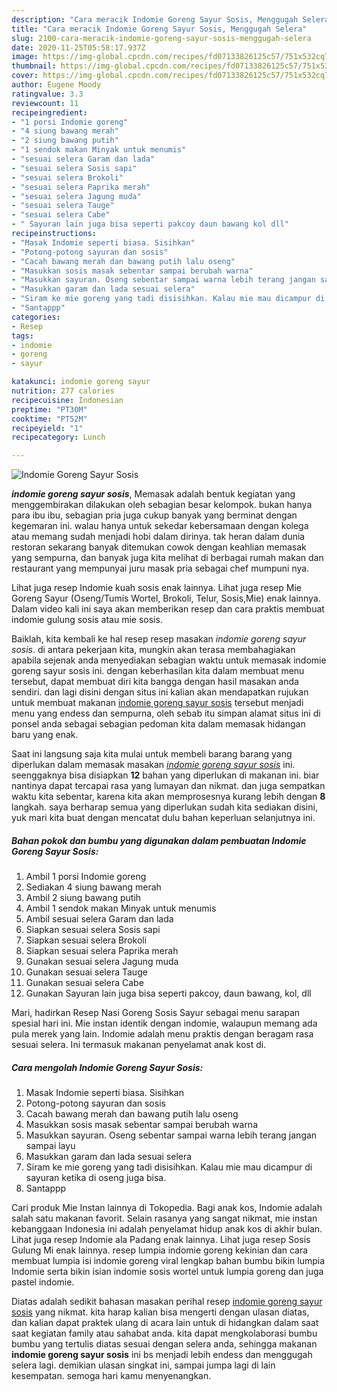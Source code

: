 ```yaml
---
description: "Cara meracik Indomie Goreng Sayur Sosis, Menggugah Selera"
title: "Cara meracik Indomie Goreng Sayur Sosis, Menggugah Selera"
slug: 2100-cara-meracik-indomie-goreng-sayur-sosis-menggugah-selera
date: 2020-11-25T05:58:17.937Z
image: https://img-global.cpcdn.com/recipes/fd07133826125c57/751x532cq70/indomie-goreng-sayur-sosis-foto-resep-utama.jpg
thumbnail: https://img-global.cpcdn.com/recipes/fd07133826125c57/751x532cq70/indomie-goreng-sayur-sosis-foto-resep-utama.jpg
cover: https://img-global.cpcdn.com/recipes/fd07133826125c57/751x532cq70/indomie-goreng-sayur-sosis-foto-resep-utama.jpg
author: Eugene Moody
ratingvalue: 3.3
reviewcount: 11
recipeingredient:
- "1 porsi Indomie goreng"
- "4 siung bawang merah"
- "2 siung bawang putih"
- "1 sendok makan Minyak untuk menumis"
- "sesuai selera Garam dan lada"
- "sesuai selera Sosis sapi"
- "sesuai selera Brokoli"
- "sesuai selera Paprika merah"
- "sesuai selera Jagung muda"
- "sesuai selera Tauge"
- "sesuai selera Cabe"
- " Sayuran lain juga bisa seperti pakcoy daun bawang kol dll"
recipeinstructions:
- "Masak Indomie seperti biasa. Sisihkan"
- "Potong-potong sayuran dan sosis"
- "Cacah bawang merah dan bawang putih lalu oseng"
- "Masukkan sosis masak sebentar sampai berubah warna"
- "Masukkan sayuran. Oseng sebentar sampai warna lebih terang jangan sampai layu"
- "Masukkan garam dan lada sesuai selera"
- "Siram ke mie goreng yang tadi disisihkan. Kalau mie mau dicampur di sayuran ketika di oseng juga bisa."
- "Santappp"
categories:
- Resep
tags:
- indomie
- goreng
- sayur

katakunci: indomie goreng sayur 
nutrition: 277 calories
recipecuisine: Indonesian
preptime: "PT30M"
cooktime: "PT52M"
recipeyield: "1"
recipecategory: Lunch

---
```



![Indomie Goreng Sayur Sosis](https://img-global.cpcdn.com/recipes/fd07133826125c57/751x532cq70/indomie-goreng-sayur-sosis-foto-resep-utama.jpg)

<b><i>indomie goreng sayur sosis</i></b>, Memasak adalah bentuk kegiatan yang menggembirakan dilakukan oleh sebagian besar kelompok. bukan hanya para ibu ibu, sebagian pria juga cukup banyak yang berminat dengan kegemaran ini. walau hanya untuk sekedar kebersamaan dengan kolega atau memang sudah menjadi hobi dalam dirinya. tak heran dalam dunia restoran sekarang banyak ditemukan cowok dengan keahlian memasak yang sempurna, dan banyak juga kita melihat di berbagai rumah makan dan restaurant yang mempunyai juru masak pria sebagai chef mumpuni nya.

Lihat juga resep Indomie kuah sosis enak lainnya. Lihat juga resep Mie Goreng Sayur (Oseng/Tumis Wortel, Brokoli, Telur, Sosis,Mie) enak lainnya. Dalam video kali ini saya akan memberikan resep dan cara praktis membuat indomie gulung sosis atau mie sosis.

Baiklah, kita kembali ke hal resep resep masakan <i>indomie goreng sayur sosis</i>. di antara pekerjaan kita, mungkin akan terasa membahagiakan apabila sejenak anda menyediakan sebagian waktu untuk memasak indomie goreng sayur sosis ini. dengan keberhasilan kita dalam membuat menu tersebut, dapat membuat diri kita bangga dengan hasil masakan anda sendiri. dan lagi disini dengan situs ini kalian akan mendapatkan rujukan untuk membuat makanan <u>indomie goreng sayur sosis</u> tersebut menjadi menu yang endess dan sempurna, oleh sebab itu simpan alamat situs ini di ponsel anda sebagai sebagian pedoman kita dalam memasak hidangan baru yang enak.


Saat ini langsung saja kita mulai untuk membeli barang barang yang diperlukan dalam memasak masakan <u><i>indomie goreng sayur sosis</i></u> ini. seenggaknya bisa disiapkan <b>12</b> bahan yang diperlukan di makanan ini. biar nantinya dapat tercapai rasa yang lumayan dan nikmat. dan juga sempatkan waktu kita sebentar, karena kita akan memprosesnya kurang lebih dengan <b>8</b> langkah. saya berharap semua yang diperlukan sudah kita sediakan disini, yuk mari kita buat dengan mencatat dulu bahan keperluan selanjutnya ini.

<!--inarticleads1-->

##### Bahan pokok dan bumbu yang digunakan dalam pembuatan Indomie Goreng Sayur Sosis:

1. Ambil 1 porsi Indomie goreng
1. Sediakan 4 siung bawang merah
1. Ambil 2 siung bawang putih
1. Ambil 1 sendok makan Minyak untuk menumis
1. Ambil sesuai selera Garam dan lada
1. Siapkan sesuai selera Sosis sapi
1. Siapkan sesuai selera Brokoli
1. Siapkan sesuai selera Paprika merah
1. Gunakan sesuai selera Jagung muda
1. Gunakan sesuai selera Tauge
1. Gunakan sesuai selera Cabe
1. Gunakan  Sayuran lain juga bisa seperti pakcoy, daun bawang, kol, dll


Mari, hadirkan Resep Nasi Goreng Sosis Sayur sebagai menu sarapan spesial hari ini. Mie instan identik dengan indomie, walaupun memang ada pula merek yang lain. Indomie adalah menu praktis dengan beragam rasa sesuai selera. Ini termasuk makanan penyelamat anak kost di. 

<!--inarticleads2-->

##### Cara mengolah Indomie Goreng Sayur Sosis:

1. Masak Indomie seperti biasa. Sisihkan
1. Potong-potong sayuran dan sosis
1. Cacah bawang merah dan bawang putih lalu oseng
1. Masukkan sosis masak sebentar sampai berubah warna
1. Masukkan sayuran. Oseng sebentar sampai warna lebih terang jangan sampai layu
1. Masukkan garam dan lada sesuai selera
1. Siram ke mie goreng yang tadi disisihkan. Kalau mie mau dicampur di sayuran ketika di oseng juga bisa.
1. Santappp


Cari produk Mie Instan lainnya di Tokopedia. Bagi anak kos, Indomie adalah salah satu makanan favorit. Selain rasanya yang sangat nikmat, mie instan kebanggaan Indonesia ini adalah penyelamat hidup anak kos di akhir bulan. Lihat juga resep Indomie ala Padang enak lainnya. Lihat juga resep Sosis Gulung Mi enak lainnya. resep lumpia indomie goreng kekinian dan cara membuat lumpia isi indomie goreng viral lengkap bahan bumbu bikin lumpia Indomie serta bikin isian indomie sosis wortel untuk lumpia goreng dan juga pastel indomie. 

Diatas adalah sedikit bahasan masakan perihal resep <u>indomie goreng sayur sosis</u> yang nikmat. kita harap kalian bisa mengerti dengan ulasan diatas, dan kalian dapat praktek ulang di acara lain untuk di hidangkan dalam saat saat kegiatan family atau sahabat anda. kita dapat mengkolaborasi bumbu bumbu yang tertulis diatas sesuai dengan selera anda, sehingga makanan <b>indomie goreng sayur sosis</b> ini bs menjadi lebih endess dan menggugah selera lagi. demikian ulasan singkat ini, sampai jumpa lagi di lain kesempatan. semoga hari kamu menyenangkan.
